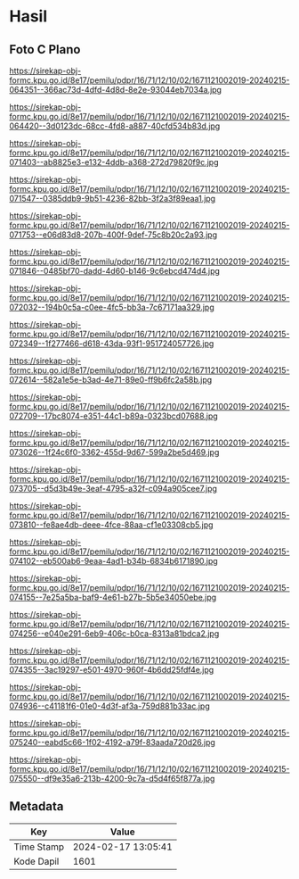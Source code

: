 # Hasil

## Foto C Plano

https://sirekap-obj-formc.kpu.go.id/8e17/pemilu/pdpr/16/71/12/10/02/1671121002019-20240215-064351--366ac73d-4dfd-4d8d-8e2e-93044eb7034a.jpg

https://sirekap-obj-formc.kpu.go.id/8e17/pemilu/pdpr/16/71/12/10/02/1671121002019-20240215-064420--3d0123dc-68cc-4fd8-a887-40cfd534b83d.jpg

https://sirekap-obj-formc.kpu.go.id/8e17/pemilu/pdpr/16/71/12/10/02/1671121002019-20240215-071403--ab8825e3-e132-4ddb-a368-272d79820f9c.jpg

https://sirekap-obj-formc.kpu.go.id/8e17/pemilu/pdpr/16/71/12/10/02/1671121002019-20240215-071547--0385ddb9-9b51-4236-82bb-3f2a3f89eaa1.jpg

https://sirekap-obj-formc.kpu.go.id/8e17/pemilu/pdpr/16/71/12/10/02/1671121002019-20240215-071753--e06d83d8-207b-400f-9def-75c8b20c2a93.jpg

https://sirekap-obj-formc.kpu.go.id/8e17/pemilu/pdpr/16/71/12/10/02/1671121002019-20240215-071846--0485bf70-dadd-4d60-b146-9c6ebcd474d4.jpg

https://sirekap-obj-formc.kpu.go.id/8e17/pemilu/pdpr/16/71/12/10/02/1671121002019-20240215-072032--194b0c5a-c0ee-4fc5-bb3a-7c67171aa329.jpg

https://sirekap-obj-formc.kpu.go.id/8e17/pemilu/pdpr/16/71/12/10/02/1671121002019-20240215-072349--1f277466-d618-43da-93f1-951724057726.jpg

https://sirekap-obj-formc.kpu.go.id/8e17/pemilu/pdpr/16/71/12/10/02/1671121002019-20240215-072614--582a1e5e-b3ad-4e71-89e0-ff9b6fc2a58b.jpg

https://sirekap-obj-formc.kpu.go.id/8e17/pemilu/pdpr/16/71/12/10/02/1671121002019-20240215-072709--17bc8074-e351-44c1-b89a-0323bcd07688.jpg

https://sirekap-obj-formc.kpu.go.id/8e17/pemilu/pdpr/16/71/12/10/02/1671121002019-20240215-073026--1f24c6f0-3362-455d-9d67-599a2be5d469.jpg

https://sirekap-obj-formc.kpu.go.id/8e17/pemilu/pdpr/16/71/12/10/02/1671121002019-20240215-073705--d5d3b49e-3eaf-4795-a32f-c094a905cee7.jpg

https://sirekap-obj-formc.kpu.go.id/8e17/pemilu/pdpr/16/71/12/10/02/1671121002019-20240215-073810--fe8ae4db-deee-4fce-88aa-cf1e03308cb5.jpg

https://sirekap-obj-formc.kpu.go.id/8e17/pemilu/pdpr/16/71/12/10/02/1671121002019-20240215-074102--eb500ab6-9eaa-4ad1-b34b-6834b6171890.jpg

https://sirekap-obj-formc.kpu.go.id/8e17/pemilu/pdpr/16/71/12/10/02/1671121002019-20240215-074155--7e25a5ba-baf9-4e61-b27b-5b5e34050ebe.jpg

https://sirekap-obj-formc.kpu.go.id/8e17/pemilu/pdpr/16/71/12/10/02/1671121002019-20240215-074256--e040e291-6eb9-406c-b0ca-8313a81bdca2.jpg

https://sirekap-obj-formc.kpu.go.id/8e17/pemilu/pdpr/16/71/12/10/02/1671121002019-20240215-074355--3ac19297-e501-4970-960f-4b6dd25fdf4e.jpg

https://sirekap-obj-formc.kpu.go.id/8e17/pemilu/pdpr/16/71/12/10/02/1671121002019-20240215-074936--c41181f6-01e0-4d3f-af3a-759d881b33ac.jpg

https://sirekap-obj-formc.kpu.go.id/8e17/pemilu/pdpr/16/71/12/10/02/1671121002019-20240215-075240--eabd5c66-1f02-4192-a79f-83aada720d26.jpg

https://sirekap-obj-formc.kpu.go.id/8e17/pemilu/pdpr/16/71/12/10/02/1671121002019-20240215-075550--df9e35a6-213b-4200-9c7a-d5d4f65f877a.jpg


## Metadata

| Key        | Value               |
| ---------- | ------------------- |
| Time Stamp | 2024-02-17 13:05:41 |
| Kode Dapil | 1601                |




